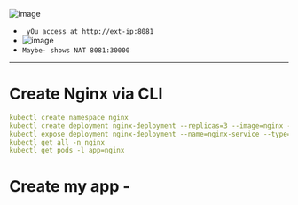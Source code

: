 ![image](https://github.com/git-of-aj/Kubernetes-Az-1001/assets/76782360/2b540172-da91-431b-884b-88d31dec6610)
- ` yOu access at http://ext-ip:8081`
- ![image](https://github.com/git-of-aj/Kubernetes-Az-1001/assets/76782360/692090fd-0308-4893-830f-edba6ec9e931)
- `Maybe- shows NAT 8081:30000`


----------------
# Create Nginx via CLI 
```yml
kubectl create namespace nginx
kubectl create deployment nginx-deployment --replicas=3 --image=nginx --port=80 -n nginx 
kubectl expose deployment nginx-deployment --name=nginx-service --type=LoadBalancer --port=80 --protocol=TCP -n nginx
kubectl get all -n nginx
kubectl get pods -l app=nginx
```

# Create my app - 

